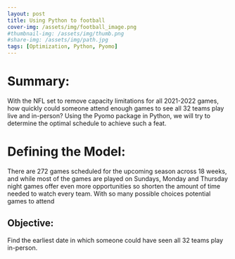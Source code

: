 ```yaml
---
layout: post
title: Using Python to football
cover-img: /assets/img/football_image.png
#thumbnail-img: /assets/img/thumb.png
#share-img: /assets/img/path.jpg
tags: [Optimization, Python, Pyomo]
---
```


# Summary:
With the NFL set to remove capacity limitations for all 2021-2022 games, how quickly could someone attend enough games to see all 32 teams play live and in-person? Using the Pyomo package in Python, we will try to determine the optimal schedule to achieve such a feat.

# Defining the Model:
There are 272 games scheduled for the upcoming season across 18 weeks, and while most of the games are played on Sundays, Monday and Thursday night games offer even more opportunities so shorten the amount of time needed to watch every team. With so many possible choices potential games to attend 

## Objective: 
Find the earliest date in which someone could have seen all 32 teams play in-person. 

